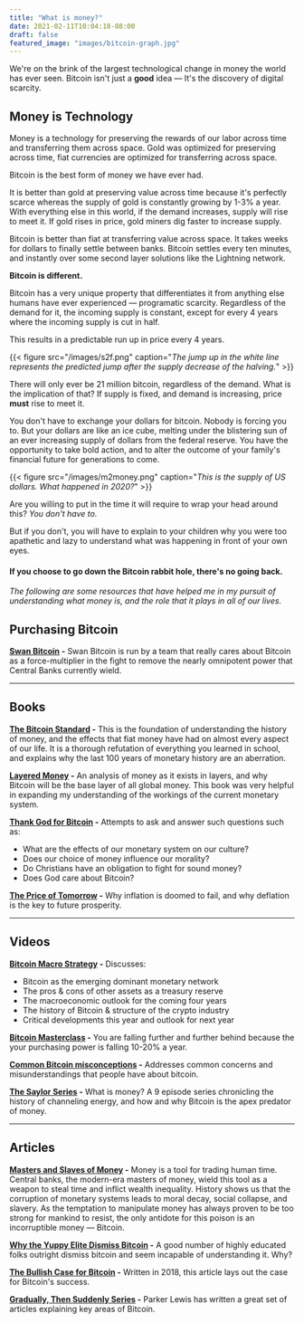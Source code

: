 ```yaml
---
title: "What is money?"
date: 2021-02-11T10:04:18-08:00
draft: false
featured_image: "images/bitcoin-graph.jpg"
---
```


We're on the brink of the largest technological change in money the world has ever seen. Bitcoin isn't just a **good** idea — It's the discovery of digital scarcity.


## Money is Technology
Money is a technology for preserving the rewards of our labor across time
and transferring them across space. Gold was optimized for preserving
across time, fiat currencies are optimized for transferring across space. 

Bitcoin is the best form of money we have ever had.

It is better than gold at preserving value across time because it's perfectly scarce whereas the supply of gold is constantly growing by 1-3% a year. With everything else in this world, if the demand increases, supply will rise to meet it. If gold rises in price, gold miners dig faster to increase supply.

Bitcoin is better than fiat at transferring value across space. It takes weeks for dollars to finally settle between banks. Bitcoin settles every ten minutes, and instantly over some second layer solutions like the Lightning network.

**Bitcoin is different.**

Bitcoin has a very unique property that differentiates it from anything else humans have ever experienced — programatic scarcity.
Regardless of the demand for it, the incoming supply is constant, except for every 4 years where the incoming supply is cut in half. 

This results in a predictable run up in price every 4 years.

{{< figure src="/images/s2f.png" caption="*The jump up in the white line represents the predicted jump after the supply decrease of the halving.*" >}}


There will only ever be 21 million bitcoin, regardless of the demand. What is the implication of that? If supply is fixed, and demand is increasing, price **must** rise to meet it.

You don't have to exchange your dollars for bitcoin. Nobody is forcing you to. But your dollars are like an ice cube, melting under the blistering sun of an ever increasing supply of dollars from the federal reserve. You have the opportunity to take bold action, and to alter the outcome of your family's financial future for generations to come.


{{< figure src="/images/m2money.png" caption="*This is the supply of US dollars. What happened in 2020?*" >}}

Are you willing to put in the time it will require to wrap your head around this? *You don't have to.*

But if you don't, you will have to explain to your children why you were too apathetic and lazy to understand what was happening in front of your own eyes.


#### If you choose to go down the Bitcoin rabbit hole, there's no going back.

*The following are some resources that have helped me in my pursuit of understanding what money is, and the role that it plays in all of our lives.*

## Purchasing Bitcoin
**[Swan Bitcoin](https://swanbitcoin.com/liftedkilt) -**
Swan Bitcoin is run by a team that really cares about Bitcoin as a force-multiplier in the fight to remove the nearly omnipotent power that Central Banks currently wield.

---

## Books


**[The Bitcoin Standard](https://amzn.to/3jDLn3Y) -**
This is the foundation of understanding the history of money, and the effects that fiat money have had on almost every aspect of our life. It is a thorough refutation of everything you learned in school, and explains why the last 100 years of monetary history are an aberration.


**[Layered Money](https://amzn.to/3rFTiR5) -**
An analysis of money as it exists in layers, and why Bitcoin will be the base layer of all global money. This book was very helpful in expanding my understanding of the workings of the current monetary system.


**[Thank God for Bitcoin](https://amzn.to/3tO3sAO) -**
Attempts to ask and answer such questions such as: 
- What are the effects of our monetary system on our culture?
- Does our choice of money influence our morality?
- Do Christians have an obligation to fight for sound money?
- Does God care about Bitcoin?


**[The Price of Tomorrow](https://amzn.to/3pcIdFw) -**
Why inflation is doomed to fail, and why deflation is the key to future prosperity.


---

## Videos

**[Bitcoin Macro Strategy](https://www.youtube.com/watch?v=NoobUKNttmw) -** 
Discusses:
- Bitcoin as the emerging dominant monetary network
- The pros & cons of other assets as a treasury reserve
- The macroeconomic outlook for the coming four years
- The history of Bitcoin & structure of the crypto industry
- Critical developments this year and outlook for next year

**[Bitcoin Masterclass](https://www.youtube.com/watch?v=jwgOVPJ2FnU) -**
You are falling further and further behind because the your purchasing power is falling 10-20% a year.

**[Common Bitcoin misconceptions](https://www.youtube.com/watch?v=AVpVcOwh2Og) -**
Addresses common concerns and misunderstandings that people have about bitcoin.

**[The Saylor Series](https://www.youtube.com/playlist?list=PL2jAZ0x9H0bRvoNt1xNJWYa9_8_an03h0) -** 
What is money? A 9 episode series chronicling the history of channeling energy, and how and why Bitcoin is the apex predator of money.


---

## Articles

**[Masters and Slaves of Money](https://breedlove22.medium.com/masters-and-slaves-of-money-255ecc93404f) -** Money is a tool for trading human time. Central banks, the modern-era masters of money, wield this tool as a weapon to steal time and inflict wealth inequality. History shows us that the corruption of monetary systems leads to moral decay, social collapse, and slavery. As the temptation to manipulate money has always proven to be too strong for mankind to resist, the only antidote for this poison is an incorruptible money — Bitcoin.


**[Why the Yuppy Elite Dismiss Bitcoin](https://www.citadel21.com/why-the-yuppie-elite-dismiss-bitcoin) -** A good number of highly educated folks outright dismiss bitcoin and seem incapable of understanding it. Why?

**[The Bullish Case for Bitcoin](https://vijayboyapati.medium.com/the-bullish-case-for-bitcoin-6ecc8bdecc1) -** Written in 2018, this article lays out the case for Bitcoin's success.

**[Gradually, Then Suddenly Series](https://unchained-capital.com/blog/dollar-crisis-to-bitcoin/) -** Parker Lewis has written a great set of articles explaining key areas of Bitcoin.
